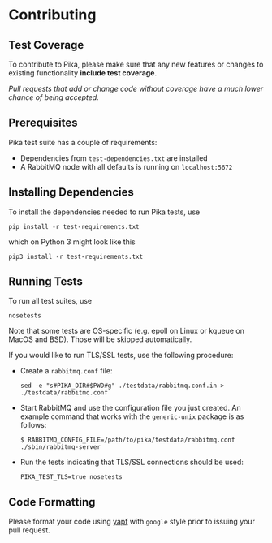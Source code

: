 # Contributing

## Test Coverage

To contribute to Pika, please make sure that any new features or changes
to existing functionality **include test coverage**.

*Pull requests that add or change code without coverage have a much lower chance
of being accepted.*


## Prerequisites

Pika test suite has a couple of requirements:

 * Dependencies from `test-dependencies.txt` are installed
 * A RabbitMQ node with all defaults is running on `localhost:5672`


## Installing Dependencies

To install the dependencies needed to run Pika tests, use

    pip install -r test-requirements.txt

which on Python 3 might look like this

    pip3 install -r test-requirements.txt


## Running Tests

To run all test suites, use

    nosetests

Note that some tests are OS-specific (e.g. epoll on Linux
or kqueue on MacOS and BSD). Those will be skipped
automatically.

If you would like to run TLS/SSL tests, use the following procedure:

* Create a `rabbitmq.conf` file:

    ```
    sed -e "s#PIKA_DIR#$PWD#g" ./testdata/rabbitmq.conf.in > ./testdata/rabbitmq.conf
    ```

* Start RabbitMQ and use the configuration file you just created. An example command
  that works with the `generic-unix` package is as follows:

    ```
    $ RABBITMQ_CONFIG_FILE=/path/to/pika/testdata/rabbitmq.conf ./sbin/rabbitmq-server
    ```

* Run the tests indicating that TLS/SSL connections should be used:

    ```
    PIKA_TEST_TLS=true nosetests
    ```


## Code Formatting

Please format your code using [yapf](http://pypi.python.org/pypi/yapf)
with ``google`` style prior to issuing your pull request.
